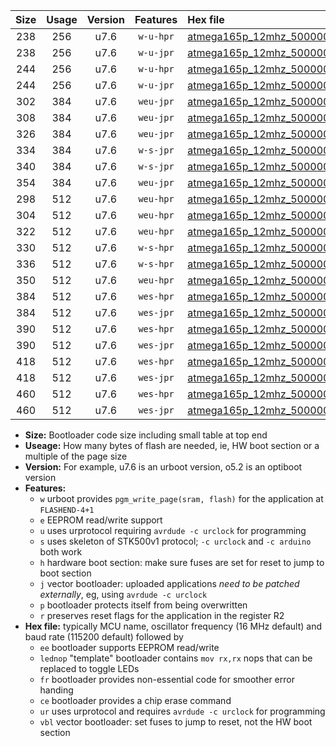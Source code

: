 |Size|Usage|Version|Features|Hex file|
|:-:|:-:|:-:|:-:|:--|
|238|256|u7.6|`w-u-hpr`|[atmega165p_12mhz_500000bps_ur.hex](https://raw.githubusercontent.com/stefanrueger/urboot/main//atmega165p_12mhz_500000bps_ur.hex)|
|238|256|u7.6|`w-u-jpr`|[atmega165p_12mhz_500000bps_ur_vbl.hex](https://raw.githubusercontent.com/stefanrueger/urboot/main//atmega165p_12mhz_500000bps_ur_vbl.hex)|
|244|256|u7.6|`w-u-hpr`|[atmega165p_12mhz_500000bps_lednop_ur.hex](https://raw.githubusercontent.com/stefanrueger/urboot/main//atmega165p_12mhz_500000bps_lednop_ur.hex)|
|244|256|u7.6|`w-u-jpr`|[atmega165p_12mhz_500000bps_lednop_ur_vbl.hex](https://raw.githubusercontent.com/stefanrueger/urboot/main//atmega165p_12mhz_500000bps_lednop_ur_vbl.hex)|
|302|384|u7.6|`weu-jpr`|[atmega165p_12mhz_500000bps_ee_ur_vbl.hex](https://raw.githubusercontent.com/stefanrueger/urboot/main//atmega165p_12mhz_500000bps_ee_ur_vbl.hex)|
|308|384|u7.6|`weu-jpr`|[atmega165p_12mhz_500000bps_ee_lednop_ur_vbl.hex](https://raw.githubusercontent.com/stefanrueger/urboot/main//atmega165p_12mhz_500000bps_ee_lednop_ur_vbl.hex)|
|326|384|u7.6|`weu-jpr`|[atmega165p_12mhz_500000bps_ee_lednop_fr_ur_vbl.hex](https://raw.githubusercontent.com/stefanrueger/urboot/main//atmega165p_12mhz_500000bps_ee_lednop_fr_ur_vbl.hex)|
|334|384|u7.6|`w-s-jpr`|[atmega165p_12mhz_500000bps_vbl.hex](https://raw.githubusercontent.com/stefanrueger/urboot/main//atmega165p_12mhz_500000bps_vbl.hex)|
|340|384|u7.6|`w-s-jpr`|[atmega165p_12mhz_500000bps_lednop_vbl.hex](https://raw.githubusercontent.com/stefanrueger/urboot/main//atmega165p_12mhz_500000bps_lednop_vbl.hex)|
|354|384|u7.6|`weu-jpr`|[atmega165p_12mhz_500000bps_ee_lednop_fr_ce_ur_vbl.hex](https://raw.githubusercontent.com/stefanrueger/urboot/main//atmega165p_12mhz_500000bps_ee_lednop_fr_ce_ur_vbl.hex)|
|298|512|u7.6|`weu-hpr`|[atmega165p_12mhz_500000bps_ee_ur.hex](https://raw.githubusercontent.com/stefanrueger/urboot/main//atmega165p_12mhz_500000bps_ee_ur.hex)|
|304|512|u7.6|`weu-hpr`|[atmega165p_12mhz_500000bps_ee_lednop_ur.hex](https://raw.githubusercontent.com/stefanrueger/urboot/main//atmega165p_12mhz_500000bps_ee_lednop_ur.hex)|
|322|512|u7.6|`weu-hpr`|[atmega165p_12mhz_500000bps_ee_lednop_fr_ur.hex](https://raw.githubusercontent.com/stefanrueger/urboot/main//atmega165p_12mhz_500000bps_ee_lednop_fr_ur.hex)|
|330|512|u7.6|`w-s-hpr`|[atmega165p_12mhz_500000bps.hex](https://raw.githubusercontent.com/stefanrueger/urboot/main//atmega165p_12mhz_500000bps.hex)|
|336|512|u7.6|`w-s-hpr`|[atmega165p_12mhz_500000bps_lednop.hex](https://raw.githubusercontent.com/stefanrueger/urboot/main//atmega165p_12mhz_500000bps_lednop.hex)|
|350|512|u7.6|`weu-hpr`|[atmega165p_12mhz_500000bps_ee_lednop_fr_ce_ur.hex](https://raw.githubusercontent.com/stefanrueger/urboot/main//atmega165p_12mhz_500000bps_ee_lednop_fr_ce_ur.hex)|
|384|512|u7.6|`wes-hpr`|[atmega165p_12mhz_500000bps_ee.hex](https://raw.githubusercontent.com/stefanrueger/urboot/main//atmega165p_12mhz_500000bps_ee.hex)|
|384|512|u7.6|`wes-jpr`|[atmega165p_12mhz_500000bps_ee_vbl.hex](https://raw.githubusercontent.com/stefanrueger/urboot/main//atmega165p_12mhz_500000bps_ee_vbl.hex)|
|390|512|u7.6|`wes-hpr`|[atmega165p_12mhz_500000bps_ee_lednop.hex](https://raw.githubusercontent.com/stefanrueger/urboot/main//atmega165p_12mhz_500000bps_ee_lednop.hex)|
|390|512|u7.6|`wes-jpr`|[atmega165p_12mhz_500000bps_ee_lednop_vbl.hex](https://raw.githubusercontent.com/stefanrueger/urboot/main//atmega165p_12mhz_500000bps_ee_lednop_vbl.hex)|
|418|512|u7.6|`wes-hpr`|[atmega165p_12mhz_500000bps_ee_lednop_fr.hex](https://raw.githubusercontent.com/stefanrueger/urboot/main//atmega165p_12mhz_500000bps_ee_lednop_fr.hex)|
|418|512|u7.6|`wes-jpr`|[atmega165p_12mhz_500000bps_ee_lednop_fr_vbl.hex](https://raw.githubusercontent.com/stefanrueger/urboot/main//atmega165p_12mhz_500000bps_ee_lednop_fr_vbl.hex)|
|460|512|u7.6|`wes-hpr`|[atmega165p_12mhz_500000bps_ee_lednop_fr_ce.hex](https://raw.githubusercontent.com/stefanrueger/urboot/main//atmega165p_12mhz_500000bps_ee_lednop_fr_ce.hex)|
|460|512|u7.6|`wes-jpr`|[atmega165p_12mhz_500000bps_ee_lednop_fr_ce_vbl.hex](https://raw.githubusercontent.com/stefanrueger/urboot/main//atmega165p_12mhz_500000bps_ee_lednop_fr_ce_vbl.hex)|

- **Size:** Bootloader code size including small table at top end
- **Useage:** How many bytes of flash are needed, ie, HW boot section or a multiple of the page size
- **Version:** For example, u7.6 is an urboot version, o5.2 is an optiboot version
- **Features:**
  + `w` urboot provides `pgm_write_page(sram, flash)` for the application at `FLASHEND-4+1`
  + `e` EEPROM read/write support
  + `u` uses urprotocol requiring `avrdude -c urclock` for programming
  + `s` uses skeleton of STK500v1 protocol; `-c urclock` and `-c arduino` both work
  + `h` hardware boot section: make sure fuses are set for reset to jump to boot section
  + `j` vector bootloader: uploaded applications *need to be patched externally*, eg, using `avrdude -c urclock`
  + `p` bootloader protects itself from being overwritten
  + `r` preserves reset flags for the application in the register R2
- **Hex file:** typically MCU name, oscillator frequency (16 MHz default) and baud rate (115200 default) followed by
  + `ee` bootloader supports EEPROM read/write
  + `lednop` "template" bootloader contains `mov rx,rx` nops that can be replaced to toggle LEDs
  + `fr` bootloader provides non-essential code for smoother error handing
  + `ce` bootloader provides a chip erase command
  + `ur` uses urprotocol and requires `avrdude -c urclock` for programming
  + `vbl` vector bootloader: set fuses to jump to reset, not the HW boot section
